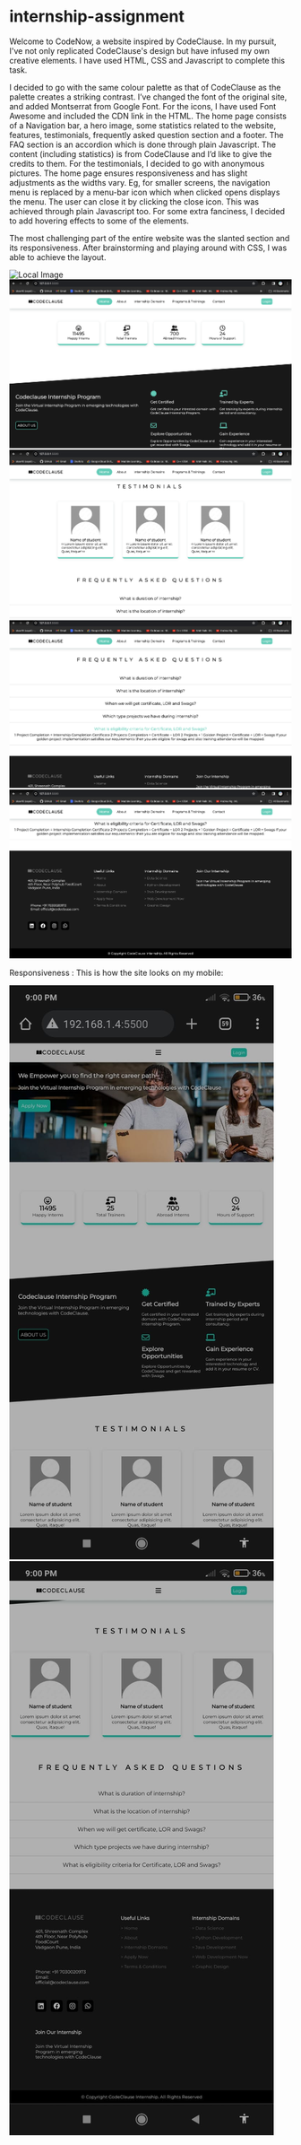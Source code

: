 # internship-assignment
Welcome to CodeNow, a website inspired by CodeClause. In my pursuit, I've not only replicated CodeClause's design but have infused my own creative elements. I have used HTML, CSS and Javascript to complete this task. 

I decided to go with the same colour palette as that of CodeClause as the palette creates a striking contrast. I’ve changed the font of the original site, and added Montserrat from Google Font. For the icons, I have used Font Awesome and included the CDN link in the HTML. The home page consists of a Navigation bar, a hero image, some statistics related to the website, features, testimonials, frequently asked question section and a footer. The FAQ section is an accordion which is done through plain Javascript. The content (including statistics) is from CodeClause and I’d like to give the credits to them. For the testimonials, I decided to go with anonymous pictures. The home page ensures responsiveness and has slight adjustments as the widths vary. Eg, for smaller screens, the navigation menu is replaced by a menu-bar icon which when clicked opens displays the menu. The user can close it by clicking the close icon. This was achieved through plain Javascript too. For some extra fanciness, I decided to add hovering effects to some of the elements.

The most challenging part of the entire website was the slanted section and its responsiveness. After brainstorming and playing around with CSS, I was able to achieve the layout.


![Local Image](Screenshot%202023-11-27%20at%208.44.32%20PM.png)
![Local Image](Screenshot%202023-11-27%20at%208.44.42%20PM.png)
![Local Image](Screenshot%202023-11-27%20at%208.44.55%20PM.png)
![Local Image](Screenshot%202023-11-27%20at%208.45.03%20PM.png)
![Local Image](Screenshot%202023-11-27%20at%208.45.09%20PM.png)


Responsiveness :
This is how the site looks on my mobile: 

![Local Image](mobile1.jpeg)
![Local Image](mobile2.jpeg)
